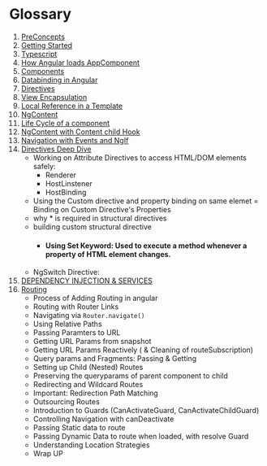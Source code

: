 # Glossary

1. [PreConcepts](./1-GettingStarted.md#PreConcepts)
2. [Getting Started](./1-GettingStarted.md#CourseStructure)
3. [Typescript](./1-GettingStarted.md#TypeScript)
4. [How Angular loads AppComponent](./2-Basics.md)
5. [Components](./2-Basics.md#Components)
6. [Databinding in Angular](./2-Basics.md#AngularDatabinding)
7. [Directives](./2-Basics.md#Directives)
8. [View Encapsulation](./5-Databinding&Component.md#ve)
9. [Local Reference in a Template](./5-Databinding&Component.md#localReference)
10. [NgContent](./5-Databinding&Component.md#ngContent)
11. [Life Cycle of a component](./5.1-ComponentLifeCycle.md##lifeCycle)
12. [NgContent with Content child Hook](./5-Databinding&Component.md#contentChild)
13. [Navigation with Events and NgIf](./6-Databinding.md#event-ngif)
14. [Directives Deep Dive](./7-DirectivesDeepDive.md)
    * Working on Attribute Directives to access HTML/DOM elements safely:
        * Renderer
        * HostLinstener
        * HostBinding
    * Using the Custom directive and property binding on same elemet = Binding on Custom Directive's Properties
    * why * is required in structural directives
    * building custom structural directive
        * #### Using Set Keyword: Used to execute a method whenever a property of HTML element changes.
    * NgSwitch Directive:
15. [DEPENDENCY INJECTION & SERVICES](./9-SERVICES.MD)
16. [Routing](./10-Routing.md)
    * Process of Adding Routing in angular
    * Routing with Router Links
    * Navigating via ```Router.navigate()```
    * Using Relative Paths
    * Passing Paramters to URL
    * Getting URL Params from snapshot
    * Getting URL Params Reactively ( & Cleaning of routeSubscription)
    * Query params and Fragments: Passing & Getting
    * Setting up Child (Nested) Routes
    * Preserving the queryparams of parent component to child
    * Redirecting and Wildcard Routes
    * Important: Redirection Path Matching
    * Outsourcing Routes
    * Introduction to Guards (CanActivateGuard, CanActivateChildGuard)
    * Controlling Navigation with canDeactivate
    * Passing Static data to route
    * Passing Dynamic Data to route when loaded, with resolve Guard
    * Understanding Location Strategies
    * Wrap UP
